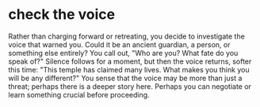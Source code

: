 # check the voice

Rather than charging forward or retreating, you decide to investigate the voice that warned you. Could it be an ancient guardian, a person, or something else entirely? You call out, "Who are you? What fate do you speak of?" Silence follows for a moment, but then the voice returns, softer this time: "This temple has claimed many lives. What makes you think you will be any different?" You sense that the voice may be more than just a threat; perhaps there is a deeper story here. Perhaps you can negotiate or learn something crucial before proceeding.
